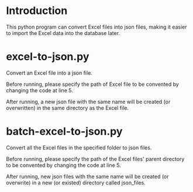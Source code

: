 # Introduction 
This python program can convert Excel files into json files, making it easier to import the Excel data into the database later.

# excel-to-json.py
Convert an Excel file into a json file. 

Before running, please specify the path of Excel file to be convented by changing the code at line 5.

After running, a new json file with the same name will be created (or overwritten) in the same directory as the Excel file.

# batch-excel-to-json.py
Convert all the Excel files in the specified folder to json files. 

Before running, please specify the path of the Excel files' parent directory to be convented by changing the code at line 5.

After running, new json files with the same name will be created (or overwrite) in a new (or existed) directory called json_files.
